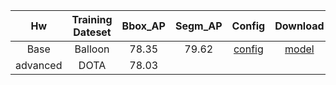 | Hw       | Training Dateset | Bbox_AP | Segm_AP | Config                                                                                                          | Download                                                                                |
|:--------:|:----------------:|:-------:|:-------:|:---------------------------------------------------------------------------------------------------------------:|:---------------------------------------------------------------------------------------:|
| Base     | Balloon          | 78.35   | 79.62   | [config](https://github.com/54wb/Openmmlab_Camp/blob/master/hw02/base/configs/htc_without_semantic_r50_fpn_1x_balloon.py) | [model](https://github.com/54wb/Openmmlab_Camp/releases/download/hw02_base_pth/htc_epoch_12.pth) |
| advanced | DOTA             | 78.03   |         |                                                                                                                 |                                                                                         |

